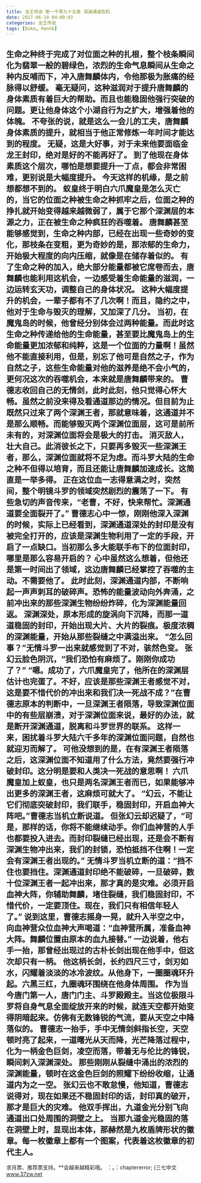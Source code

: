 ```yaml
---
title: 龙王传说 第一千零九十五章 深渊通道危机
date: 2017-06-10 04:00:03
categories: 龙王传说
tags: [Duke, Hannb]
---
```


生命之种终于完成了对位面之种的扎根，整个枝条瞬间化为翡翠一般的碧绿色，浓烈的生命气息瞬间从生命之种内反哺而下，冲入唐舞麟体内，令他那极为胀痛的经脉得以舒缓。
毫无疑问，这种滋润对于提升唐舞麟的身体素质有着巨大的帮助。而且也能稳固他强行突破的问题。更让他身体这个小湖自行为之扩大，增强着他的体魄。
不夸张的说，就是这么一会儿的工夫，唐舞麟身体素质的提升，就相当于他正常修炼一年时间才能达到的程度。
无疑，这是大好事，对于未来他要面临金龙王封印，绝对是好的不能再好了。
到了他现在身体素质这个层次，哪怕是想要提升一丁点，都会非常困难，更别说是大幅度提升。
今天这样的机缘，是之前想都想不到的。
蚁皇终于明白六爪魔皇是怎么灭亡的，当它的位面之种被生命之种抓牢之后，位面之种的挣扎就开始变得越来越微弱了，属于它那个深渊层的本源之力，正在被生命之种疯狂的吞噬着。
唐舞麟甚至能够感觉到，生命之种内部，已经在出现一些奇妙的变化，那枝条在变粗，更为奇妙的是，那浓郁的生命力，开始极大程度的向内压缩，就像是在储存着似的。
有了生命之种的加入，绝大部分能量都被它席卷而去，唐舞麟也能利用这机会，一边感受着生命能量的滋润，一边运转玄天功，调整自己的身体状况。
这种大幅度提升的机会，一辈子都有不了几次啊！而且，隐约之中，他对于生命与毁灭的理解，又加深了几分。
当初，在魔鬼岛的时候，他曾经分别体会过两种能量。而此时这生命之种传递给他的生命能量，甚至要比魔鬼岛上的生命能量更加浓郁和纯粹，这是一个位面的力量啊！虽然他不能直接利用，但是，别忘了他可是自然之子，作为自然之子，这些生命能量对他的滋养是绝不会小气的，更何况这次的吞噬机会，本来就是唐舞麟带来的。
曹德志收回自己的无情剑，此时此刻，他只觉得心怀大畅。虽然之前没来得及看通道那边的情况。但目前为止既然只过来了两个深渊王者，那就意味着，这通道并不是那么顺畅。而能够毁灭两个深渊位面层，这可是前所未有的，对深渊位面将会是极大的打击。
消灭敌人，壮大自己。此消彼长之下，只要再多毁灭一些深渊王者，那么，深渊位面就将不足为虑。而斗罗大陆的生命之种不但得以培育，而且还能让唐舞麟加速成长。这简直是一举多得。
正在这位血一志得意满之时，突然间，整个明镜斗罗的领域突然剧烈的震荡了一下。
有些急切的声音传来，“老曹，不好，快来帮忙。深渊通道要全面裂开了。”
曹德志心中一惊，刚刚他深入深渊的时候，实际上已经看到，深渊通道深处的封印是没有被完全打开的，应该是深渊生物利用了一定的手段，开启了一点缺口。当初那么多大能联手布下的位面封印，哪里是那么容易开启的？
心中虽然这么想着，但他还是第一时间出了领域，这边唐舞麟已经掌控了吞噬的主动。不需要他了。
此时此刻，深渊通道内部，不断响起一声声刺耳的破碎声。恐怖的能量波动向外奔涌，之前冲出来的那些深渊生物纷纷炸碎，化为深渊能量回返。
深渊深处，原本形成的旋涡向下沉降，而那一道道稳固的封印，开始出现大片、大片的裂痕。极度浓稠的深渊能量，开始从那些裂缝之中满溢出来。
“怎么回事？”无情斗罗一出来就感觉到了不对，骇然色变。
张幻云脸色阴沉，“我们恐怕有麻烦了。刚刚你成功了？”
“嗯。成功了，六爪魔皇完了，他所在的深渊层估计也完蛋了。不好，应该是那些深渊王者感觉不对，这是要不惜代价的冲出来和我们决一死战不成？”在曹德志原本的判断中，一旦深渊王者陨落，导致深渊位面中的有些层崩溃，对于深渊位面来说，最好的办法，就是断开深渊通道，脱离和斗罗世界的联系。
这样一来，困扰着斗罗大陆六千多年的深渊位面问题，自然也就迎刃而解了。
可他没想到的是，在有深渊王者陨落之后，这深渊位面不知道用了什么方法，竟然要强行冲破封印。这分明是要和人类决一死战的意思啊！
六爪魔皇加上蚁皇，也只是两名深渊王者而已，如果能够冲出更多的深渊王者，这麻烦可就大了。
“幻云，不能让它们彻底突破封印，我们联手，稳固封印，开启血神大阵吧。”曹德志当机立断说道。
但张幻云却迟疑了，“可是，那样的话，你将不能继续动手。你们血神营的人手也都要投入进去。而封印裂缝已经出现，还是会不断有深渊生物冲出来，我们的封锁，恐怕抵挡不住啊！一定会有深渊王者出现的。”
无情斗罗当机立断的道：“挡不住也要挡住。深渊通道封印绝不能破碎，一旦破碎，数十位深渊王者一起冲出来，那才真的是灾难。必须开启血神大阵，你辅助舞麟，堵住裂缝，我们稳固封印，不惜代价，一定要顶住。现在，我们只有相信年轻人了。”
说到这里，曹德志摇身一晃，就升入半空之中，向血神营众位血神大声喝道：“血神营所属，准备血神大阵。舞麟位置由原本的血九接替。”
一边说着，他右手一抬，那曾经出现过的古朴长剑出现在他手中，但这次却只有一柄。
他这柄长剑，长约四尺三寸，剑刃如水，闪耀着淡淡的冰冷波纹。从他身下，一圈圈魂环升起。六黑三红，九圈魂环围绕在他身体周围。
作为当今唐门第一人，唐门门主、斗罗殿殿主。当这位极限斗罗将自身气息全面绽放开来的时候，就连天空都开始变得阴暗起来。仿佛有无数锋锐的气流，要从天空之中降落似的。
曹德志一抬手，手中无情剑斜指长空，天空顿时亮了起来，一道曙光从天而降，光芒降落过程中，化为一柄金色巨剑，凌空而落，带着无与伦比的锋锐，瞬间刺入深渊深处。
那些刚刚从裂缝中涌出的浓烈的深渊能量，顿时在这金色巨剑的照耀下纷纷收缩，让通道内为之一空。
张幻云也不敢怠慢，他知道，曹德志说得对，现在如果还不稳固封印的话，封印真的破开，那才是巨大的灾难。
他双手挥出，九道金光分别飞向通道出口处周围的洞壁之上。
当那九道金光稳固的落在洞壁上时，显现出本体，那赫然是九枚盾牌形状的徽章。每一枚徽章上都有一个图案，代表着这枚徽章的初代主人。
-----------------------
求月票、推荐票支持。**会越来越精彩哦。
：。：chaptererror;
(三七中文 www.37zw.net